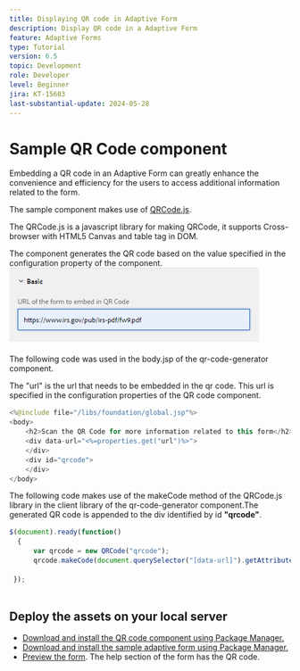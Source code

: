 ```yaml
---
title: Displaying QR code in Adaptive Form
description: Display QR code in a Adaptive Form
feature: Adaptive Forms
type: Tutorial
version: 6.5
topic: Development
role: Developer
level: Beginner
jira: KT-15603
last-substantial-update: 2024-05-28
---
```

# Sample QR Code component

Embedding a QR code in an Adaptive Form can greatly enhance the convenience and efficiency for the users to access additional information related to the form.

The sample component makes use of [QRCode.js](https://davidshimjs.github.io/qrcodejs/).

The QRCode.js is a javascript library for making QRCode, it supports Cross-browser with HTML5 Canvas and table tag in DOM.

The component generates the QR code based on the value specified in the configuration property of the component.
![image](assets/qr-code-url.png)

The following code was used in the body.jsp of the qr-code-generator component.

The "url" is the url that needs to be embedded in the qr code. This url is specified in the configuration properties of the QR code component.

```java
<%@include file="/libs/foundation/global.jsp"%>
<body>
    <h2>Scan the QR Code for more information related to this form</h2>
    <div data-url="<%=properties.get("url")%>">
    </div>
    <div id="qrcode">
    </div>
</body>


```



The following code makes use of the makeCode method of the QRCode.js library in the client library of the qr-code-generator component.The generated QR code is appended to the div identified by id **"qrcode"**.

``` javascript
$(document).ready(function()
  {
      var qrcode = new QRCode("qrcode");
      qrcode.makeCode(document.querySelector("[data-url]").getAttribute("data-url"));
      
 });



```

## Deploy the assets on your local server

* [Download and install the QR code component using Package Manager.](assets/qrcode.zip)
* [Download and install the sample adaptive form using Package Manager.](assets/form-with-qr-code.zip)
* [Preview the form](http://localhost:4502/content/dam/formsanddocuments/qrcode/w9form/jcr:content?wcmmode=disabled). The help section of the form has the QR code.



